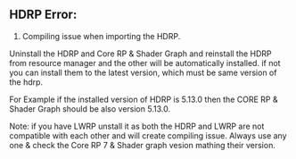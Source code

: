 HDRP Error:
----------

1. Compiling issue when importing the HDRP.

Uninstall the HDRP and Core RP & Shader Graph and reinstall the HDRP from resource manager 
and the other will be automatically installed. if not you can install them to the latest version, which must be same version of the hdrp.

For Example if the installed version of HDRP is 5.13.0 then the CORE RP & Shader Graph should be also version 5.13.0.

Note: if you have LWRP unstall it as both the HDRP and LWRP are not compatible with each other and will create compiling issue. 
	  Always use any one & check the Core RP 7 & Shader graph vesion mathing their version.